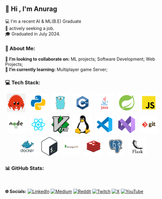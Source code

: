

## 👋 Hi , I'm Anurag
 💻 I'm a recent AI & ML(B.E) Graduate<br>
 💼 actively seeking a job.<br>
 🎓 Graduated in July 2024.<br>
 
### 💫 About Me:
👯  **I’m looking to collaborate on:**   ML projects; Software Development; Web Projects; <br>
🌱  **I’m currently learning:**          Multiplayer game Server; 


<!-- # 🌱 I’m currently learning:   Multiplayer game Server; Torrent-client in go;<br> -->
<!-- # 💫 About Me: -->
<!-- 🔭 I’m currently working on  :    Networking in c++ , go ;  Backend in Spring(java).<br>👯 I’m looking to collaborate on:   Web Projects; <br>🌱 I’m currently learning:   Multiplayer game Server; Torrent-client in go;<br>💬 Status Right now:   recent Computer Science graduate actively seeking a job.<br>                        -->

### 💻 Tech Stack:
<p align="center">
	<img title="Rust" alt="Rust" src="assets/rust.png" width="60" height="60" style="vertical-align:down; margin:4px"/>
	<img title="Python" alt="Python" src="assets/python.svg" width="60" height="60" style="vertical-align:down; margin:4px"/>
	<img title="Go" alt="Go" src="assets/go.svg" width="60" height="60" style="vertical-align:down; margin:4px"/>
	<img title="c++" alt="C++" src="assets/c++.svg" width="60" height="60" style="vertical-align:down; margin:4px"/>
	<img title="java" alt="java" src="assets/java.svg" width="60" height="60" style="vertical-align:down; margin:4px"/>
	<img title="spring" alt="spring" src="assets/spring.svg" width="60" height="60" style="vertical-align:down; margin:4px"/>
	<img title="javascript" alt="javascript" src="assets/javascript.svg" width="60" height="60" style="vertical-align:down; margin:4px"/> 
	<img title="Nodejs" alt="Nodejs" src="assets/nodejs.svg" width="60" height="60" style="vertical-align:down; margin:4px"/>
	<img title="Reactjs" alt="Reactjs" src="assets/react.svg" width="60" height="60" style="vertical-align:down; margin:4px"/>
	<img title="vim" alt="vim" src="assets/Vim.svg" width="60" height="60" style="vertical-align:down; margin:4px"/>
	<img title="linux" alt="linux" src="assets/linux.svg" width="60" height="60" style="vertical-align:down; margin:4px"/>
	<img title="vs-code" alt="vs-code" src="assets/vscode.svg" width="60" height="60" style="vertical-align:down; margin:4px"/>
	<img title="vs-studio" alt="vs-studio" src="assets/vs-studio.svg" width="60" height="60" style="vertical-align:down; margin:4px"/>
	<img title="git" alt="git" src="assets/git.svg" width="60" height="60" style="vertical-align:down; margin:4px"/>
	<!-- <img  tilte="Github" alt="Github "src="assets/github.svg" width="60" height="60" style="vertical-align:down; margin:4px"/>  -->
	<img title="Docker" alt="Docker" src="assets/docker.svg" width="60" height="60" style="vertical-align:down; margin:4px"/>
	<img title="bash" alt="bash" src="assets/bash.svg" width="60" height="60" style="vertical-align:down; margin:4px"/>
	<!-- <img title="AWS" alt="AWS" src="assets/amazon.svg" width="60" height="60" style="vertical-align:down; margin:4px"/> -->
	<img title="mongodb" alt="mongodb" src="assets/mongodb.svg" width="60" height="60" style="vertical-align:down; margin:4px"/>
	<img title="redis" alt="redis" src="assets/redis.svg" width="60" height="60" style="vertical-align:down; margin:4px"/>
	<img title="postgres" alt="postgres" src="assets/postgresql.svg" width="60" height="60" style="vertical-align:down; margin:4px"/>
	<img title="flask" alt="flask" src="assets/flask.svg" width="60" height="60" style="vertical-align:down; margin:4px"/>
	<!-- <img title="Kafka" alt="Kafka" src="https://raw.githubusercontent.com/Thomas-George-T/Thomas-George-T/master/assets/kafka.svg" width="105" height="40" style="vertical-align:down; margin:4px"/>
	<img src="https://raw.githubusercontent.com/devicons/devicon/1119b9f84c0290e0f0b38982099a2bd027a48bf1/icons/firebase/firebase-plain-wordmark.svg" alt="Firebase" width="50" height="50"/>
	<img  src="https://github.com/CyrisXD/CyrisXD/raw/master/assets/NextJS.png" alt="NextJS" width="50" height="50"" style="vertical-align:down; margin:4px/> 
	<img  src="https://github.com/CyrisXD/CyrisXD/raw/master/assets/TailwindCSS.png" alt="TailwindCSS" width="50" height="50"" style="vertical-align:down; margin:4px/> 
	<img title="linux" alt="linux" src="https://raw.githubusercontent.com/Thomas-George-T/Thomas-George-T/master/assets/linux-tux.svg" width="40" style="vertical-align:down; margin:4px"/> -->
	<!-- <img  src="https://raw.githubusercontent.com/devicons/devicon/1119b9f84c0290e0f0b38982099a2bd027a48bf1/icons/photoshop/photoshop-line.svg" alt="Photoshop" width="50" height="50"/>  -->
	<!-- <img  src="https://raw.githubusercontent.com/devicons/devicon/1119b9f84c0290e0f0b38982099a2bd027a48bf1/icons/html5/html5-plain.svg" alt="HTML5" width="50" height="50"/>
	<img  src="https://raw.githubusercontent.com/devicons/devicon/1119b9f84c0290e0f0b38982099a2bd027a48bf1/icons/css3/css3-original.svg" alt="CSS3" width="50" height="50"/> -->
	<!-- <img title="Tableau" alt="Tableau" src="https://raw.githubusercontent.com/Thomas-George-T/Thomas-George-T/master/assets/tableau.svg" width="200" style="vertical-align:down; margin:4px"/> -->
	<!-- <img title="Hadoop" alt="Hadoop" src="https://raw.githubusercontent.com/Thomas-George-T/Thomas-George-T/master/assets/hadoop.svg" width="70" height="40" style="vertical-align:down; margin:4px"/> -->
	<!-- <img title="Spark" alt="Spark" src="https://raw.githubusercontent.com/Thomas-George-T/Thomas-George-T/master/assets/apache_spark.svg" width="80" height="50" style="vertical-align:down; margin:4px"/> -->
	<!-- <img title="Bamboo" alt="Bamboo" src="https://raw.githubusercontent.com/Thomas-George-T/Thomas-George-T/master/assets/bamboo.svg" width="40" height="40" style="vertical-align:down; margin:4px"/>	 -->
	<!-- <img title="jira" alt="jira" src="https://raw.githubusercontent.com/Thomas-George-T/Thomas-George-T/master/assets/jira.svg" width="40" style="vertical-align:down; margin:4px"/> -->
	<!-- <img title="R" alt="linux" src="https://raw.githubusercontent.com/Thomas-George-T/Thomas-George-T/master/assets/r-lang.svg" width="55" style="vertical-align:down; margin:4px"/> -->
	<!-- <img title="MySQL" alt="MySQL" src="https://raw.githubusercontent.com/Thomas-George-T/Thomas-George-T/master/assets/mysql.svg" width="40" height="40" style="vertical-align:down; margin:4px"/> -->
	<!-- <img title="Bitbucket" alt="Bitbucket" src="https://raw.githubusercontent.com/Thomas-George-T/Thomas-George-T/master/assets/bitbucket.svg" height="40" style="vertical-align:down; margin:4px"/> -->
	<!-- <img title="Scala" alt="Scala" src="https://raw.githubusercontent.com/Thomas-George-T/Thomas-George-T/master/assets/scala.svg" width="40" height="40" style="vertical-align:down; margin:4px"/> -->
</p>


### 📊 GitHub Stats:<br>
<!--![](https://github-readme-stats.vercel.app/api/top-langs/?username=Anarogk&theme=rose_pine&hide_border=false&include_all_commits=true&count_private=true&layout=compact)  <br>    -->   
<!-- ![](https://github-readme-streak-stats.herokuapp.com/?user=Anarogk&theme=rose_pine&hide_border=false)-->

<br><br>
**🌐 Socials:** [![LinkedIn](https://img.shields.io/badge/LinkedIn-%230077B5.svg?logo=linkedin&logoColor=white)](https://linkedin.com/in/anuragmunde) [![Medium](https://img.shields.io/badge/Medium-12100E?logo=medium&logoColor=white)](https://medium.com/@anuragmunde002) [![Reddit](https://img.shields.io/badge/Reddit-%23FF4500.svg?logo=Reddit&logoColor=white)](https://reddit.com/user/u/gosUCKadikC) [![Twitch](https://img.shields.io/badge/Twitch-%239146FF.svg?logo=Twitch&logoColor=white)](https://twitch.tv/anar0gk02) [![X](https://img.shields.io/badge/X-black.svg?logo=X&logoColor=white)](https://x.com/@AnuragMunde) [![YouTube](https://img.shields.io/badge/YouTube-%23FF0000.svg?logo=YouTube&logoColor=white)](https://youtube.com/@@anar0gk158) 

<!--## 🏆 GitHub Trophies
![](https://github-profile-trophy.vercel.app/?username=Anarogk&theme=rose_pine&no-frame=true-bg=true&margin-w=4)

---
[![](https://visitcount.itsvg.in/api?id=Anarogk&icon=6&color=5)](https://visitcount.itsvg.in)-->

<!-- Proudly created with GPRM ( https://gprm.itsvg.in ) -->
<!-- ![](https://github-readme-stats.vercel.app/api?username=Anarogk&theme=rose_pine&hide_border=false&include_all_commits=true&count_private=true)<br/> 



